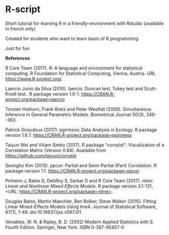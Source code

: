 # R-script

Short tutorial for learning R in a friendly-environment with Rstudio (available in french only)

Created for students who want to learn basis of R programming.

Just for fun


__References__

R Core Team (2017). R: A language and environment for
  statistical computing. R Foundation for Statistical
  Computing, Vienna, Austria. URL
  https://www.R-project.org/.

Laercio Junio da Silva (2010). laercio: Duncan test, Tukey
  test and Scott-Knott test.. R package version 1.0-1.
  https://CRAN.R-project.org/package=laercio

Torsten Hothorn, Frank Bretz and Peter Westfall (2008).
  Simultaneous Inference in General Parametric Models.
  Biometrical Journal 50(3), 346--363.

 Patrick Giraudoux (2017). pgirmess: Data Analysis in
  Ecology. R package version 1.6.7.
  https://CRAN.R-project.org/package=pgirmess

Taiyun Wei and Viliam Simko (2017). R package "corrplot":
  Visualization of a Correlation Matrix (Version 0.84).
  Available from https://github.com/taiyun/corrplot

Seongho Kim (2015). ppcor: Partial and Semi-Partial (Part)
  Correlation. R package version 1.1.
  https://CRAN.R-project.org/package=ppcor

Pinheiro J, Bates D, DebRoy S, Sarkar D and R Core Team
(2017). _nlme: Linear and Nonlinear Mixed Effects Models_. R
package version 3.1-131, <URL:
https://CRAN.R-project.org/package=nlme>.

 Douglas Bates, Martin Maechler, Ben Bolker, Steve Walker
  (2015). Fitting Linear Mixed-Effects Models Using lme4.
  Journal of Statistical Software, 67(1), 1-48.
  doi:10.18637/jss.v067.i01.

  Venables, W. N. & Ripley, B. D. (2002) Modern Applied
  Statistics with S. Fourth Edition. Springer, New York.
  ISBN 0-387-95457-0
